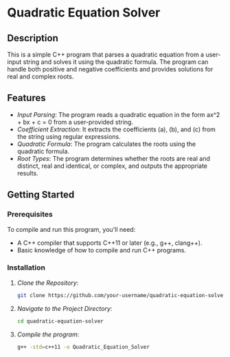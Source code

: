 # Quadratic Equation Solver

## Description

This is a simple C++ program that parses a quadratic equation from a user-input string and solves it using the quadratic formula. The program can handle both positive and negative coefficients and provides solutions for real and complex roots.

## Features

- *Input Parsing*: The program reads a quadratic equation in the form ax^2 + bx + c = 0 from a user-provided string.
- *Coefficient Extraction*: It extracts the coefficients \(a\), \(b\), and \(c\) from the string using regular expressions.
- *Quadratic Formula*: The program calculates the roots using the quadratic formula.
- *Root Types*: The program determines whether the roots are real and distinct, real and identical, or complex, and outputs the appropriate results.

## Getting Started

### Prerequisites

To compile and run this program, you'll need:

- A C++ compiler that supports C++11 or later (e.g., g++, clang++).
- Basic knowledge of how to compile and run C++ programs.

### Installation

1. *Clone the Repository*:
   ```bash
   git clone https://github.com/your-username/quadratic-equation-solver.git
2. *Navigate to the Project Directory*:
	```bash
	cd quadratic-equation-solver
3. *Compile the program*:
	```bash
	g++ -std=c++11 -o Quadratic_Equation_Solver
